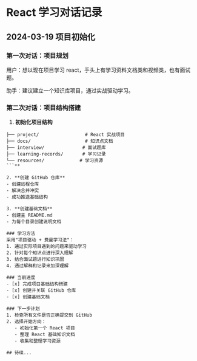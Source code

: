 # React 学习对话记录

## 2024-03-19 项目初始化

### 第一次对话：项目规划
用户：想以现在项目学习 react，手头上有学习资料文档类和视频类，也有面试题。

助手：建议建立一个知识库项目，通过实战驱动学习。

### 第二次对话：项目结构搭建
1. **初始化项目结构**
```
├── project/                 # React 实战项目
├── docs/                    # 知识点文档
├── interview/              # 面试题库
├── learning-records/       # 学习记录
└── resources/             # 学习资源
```**

2. **创建 GitHub 仓库**
- 创建远程仓库
- 解决合并冲突
- 成功推送基础结构

3. **创建基础文档**
- 创建主 README.md
- 为每个目录创建说明文档

### 学习方法
采用"项目驱动 + 费曼学习法"：
1. 通过实际项目遇到的问题来驱动学习
2. 针对每个知识点进行深入理解
3. 结合面试题进行知识巩固
4. 通过解释和记录来加深理解

### 当前进度
- [x] 完成项目基础结构搭建
- [x] 创建并关联 GitHub 仓库
- [x] 创建基础文档

### 下一步计划
1. 检查所有文件是否正确提交到 GitHub
2. 选择开始方向：
   - 初始化第一个 React 项目
   - 整理 React 基础知识文档
   - 收集和整理学习资源

## 待续... 
